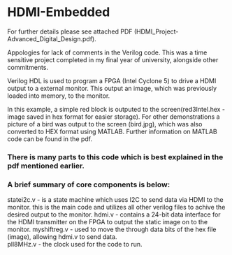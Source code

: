 # HDMI-Embedded
For further details please see attached PDF (HDMI_Project-Advanced_Digital_Design.pdf).

Appologies for lack of comments in the Verilog code. This was a time sensitive project completed in my final year of university, alongside other commitments.


Verilog HDL is used to program a FPGA (Intel Cyclone 5) to drive a HDMI output to a external monitor. This output an image, which was previously loaded into memory, to the monitor.

In this example, a simple red block is outputed to the screen(red3Intel.hex - image saved in hex format for easier storage). For other demonstrations a picture of a bird was output to the screen (bird.jpg), which was also converted to HEX format using MATLAB. Further information on MATLAB code can be found in the pdf. 

### There is many parts to this code which is best explained in the pdf mentioned earlier.
### A brief summary of core components is below:
statei2c.v - is a state machine which uses I2C to send data via HDMI to the monitor. this is the main code and utilizes all other verilog files to achive the desired output to the monitor.
hdmi.v - contains a 24-bit data interface for the HDMI transmitter on the FPGA to output the static image on to the monitor.
myshiftreg.v - used to move the through data bits of the hex file (image), allowing hdmi.v to send data.  
pll8MHz.v - the clock used for the code to run. 


